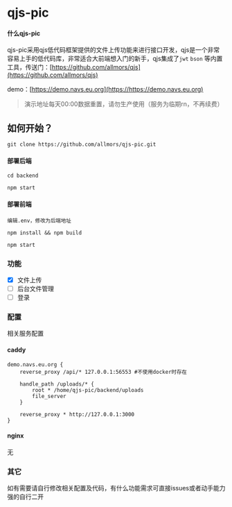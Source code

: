 # qjs-pic

#### 什么qjs-pic

qjs-pic采用qjs低代码框架提供的文件上传功能来进行接口开发，qjs是一个非常容易上手的低代码库，非常适合大前端想入门的新手，qjs集成了`jwt` `bson` 等内置工具，传送门：[https://github.com/allmors/qjs](https://github.com/allmors/qjs)

demo：[https://demo.navs.eu.org](https://https://demo.navs.eu.org)

> 演示地址每天00:00数据重置，请勿生产使用（服务为临期rn，不再续费）

## 如何开始？

```
git clone https://github.com/allmors/qjs-pic.git
```

#### 部署后端

```
cd backend
```

```
npm start
```

#### 部署前端

```
编辑.env，修改为后端地址
```

```
npm install && npm build
```

```
npm start
```

### 功能

- [x] 文件上传
- [ ] 后台文件管理
- [ ] 登录

### 配置

相关服务配置

#### caddy

```
demo.navs.eu.org {
    reverse_proxy /api/* 127.0.0.1:56553 #不使用docker时存在
    
    handle_path /uploads/* {
        root * /home/qjs-pic/backend/uploads
        file_server
    }
    
    reverse_proxy * http://127.0.0.1:3000
}
```

#### nginx

无

### 其它

如有需要请自行修改相关配置及代码，有什么功能需求可直接issues或者动手能力强的自行二开

